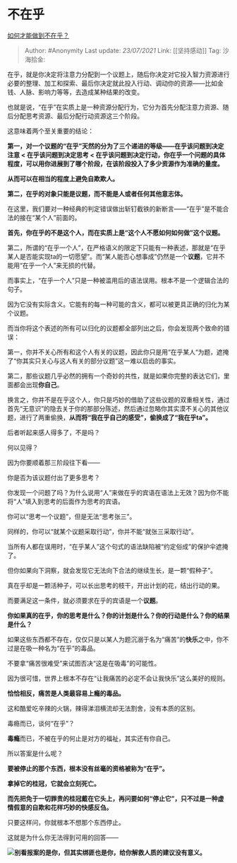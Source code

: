 # 不在乎
[如何才能做到不在乎？](https://www.zhihu.com/question/300020038/answer/1864147792)

> Author: #Anonymity
> Last update: *23/07/2021*
> Link: [[坚持感动]]
> Tag:
> 沙海拾金:

在乎，就是你决定将注意力分配到一个议题上，随后你决定对它投入智力资源进行必要的整理、加工和探索、最后你决定就此投入行动、调动你的资源——比如金钱、人脉、影响力等等，去造成某种结果的改变。

也就是说，“在乎”在实质上是一种资源分配行为，它分为首先分配注意力资源、随后分配思考资源、最后分配行动资源这三个阶段。

这意味着两个至关重要的结论：

**第一，对一个议题的“在乎”天然的分为了三个递进的等级——在乎该问题到决定注意 < 在乎该问题到决定思考 < 在乎该问题到决定行动，你在乎一个问题的具体程度，可以用你进展到了哪个阶段，在该阶段投入了多少资源作为准确的量度。**

**从而可以在相当的程度上避免自欺欺人。**

**第二，在乎的对象只能是议题，而不能是人或者任何其他意志体。**

在这里，我们要对一种经典的判定错误做出斩钉截铁的新断言——“在乎”是不能合法的接在“某个人”前面的。

**首先，你在乎的不是这个人，而在实质上是“这个人不愿如何如何做”这个议题。**

第二，所谓的“在乎一个人”，在严格语义的限定下只能有一种表述，那就是“在乎某人是否能实现ta的一切愿望”。而“某人能否心想事成”仍然是一个**议题**，它并不能用“在乎一个人”来无损的代替。

而事实上，“在乎一个人”只是一种被滥用后的语法误用。根本不是一个逻辑合法的句子。

因为它没有实际含义。它能有的每一种可能的含义，都可以被更具正确的归化为某个议题。

而当你将这个表述的所有可以归化的议题都全部列出之后，你会发现两个致命的错误：

第一，你并不关心所有和这个人有关的议题，因此你只是用“在乎某人“为题，遮掩了“你其实只关心与这人有关的部分议题”这一难以启齿的事实。

第二，那些议题几乎必然的拥有一个奇妙的共性，就是如果你完整的表达它们，里面都会出现**你自己**。

换言之，你并不是在乎这个人，你只是巧妙的借助了这些议题的双重相关性，通过首先“无意识”的隐去关于你的那部分陈述，然后通过忽略你其实漠不关心的其他议题，进行了两重偷换，**从而将“我在乎自己的感受”，偷换成了“我在乎ta”。**

后者听起来感人得多了，不是吗？

何以见得？

因为你要顺着那三阶段往下看——

你是否为该议题付出了更多思考？

你发现一个问题了吗？为什么说用“人”来做在乎的宾语在语法上无效？因为你不能将“人”填入到思考的后面作为思考的宾语。

你可以“思考一个议题”，但是无法“思考张三”。

同样的，你可以“就某个议题采取行动”，你并不能“就张三采取行动”。

当所有人都在误用时，“在乎某人”这个句式的语法缺陷被“约定俗成”的保护伞遮掩了。

但你如果向下洞察，就会发现它无法向下合法的继续生长，是一颗“假种子”。

真在乎却是一颗活种子，可以长出思考的枝干，开出计划的花，结出行动的果。

而要满足这一条件，就必须要求在乎的宾语是一个**议题**。

**你如果真的在乎，你的思考是什么？你的计划是什么？你的行动是什么？你的结果是什么？**

如果这些东西都不存在，仅仅只是以某人为题沉溺于名为“痛苦”的**快乐**之中，你不过是在吸一种名为“在乎”的毒品。

不要拿“痛苦很难受”来试图否决“这是在吸毒”的可能性。

因为很可惜，世界上根本不存在“让我痛苦的必定不会让我快乐”这么美好的规则。

**恰恰相反，痛苦是人类最容易上瘾的毒品。**

这和酷爱吃辛辣的火锅，辣得涕泪横流却无法割舍，没有本质的区别。

毒瘾而已，谈何“在乎”？

**毒瘾**而已，不被在乎的何止是对方的福祉，其实还有你自己。

所以答案是什么呢？

**要被停止的那个东西，根本没有丝毫的资格被称为“在乎”。**

**拿掉它的桂冠，它就会立刻死亡。**

**而先把免于一切罪责的桂冠戴在它头上，再问要如何“停止它”，只不过是一种虚情假意的自欺和花样巧妙的快感反刍。**

只要这样问，你就根本不想那个东西停止。

这就是为什么你无法得到可用的回答——

![](https://pic1.zhimg.com/50/v2-0b01cfafde4deddff3be1b01ee9d99f8_hd.jpg?source=1940ef5c)**别看报案的是你，但其实绑匪也是你，给你解救人质的建议没有意义。**
